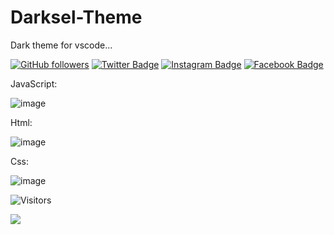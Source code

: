 # Darksel-Theme
Dark theme for vscode... 

[![GitHub followers](https://img.shields.io/github/followers/rxtsel?style=social&label=rxtsel)](https://www.github.com/rxtsel)
[![Twitter Badge](https://img.shields.io/badge/-cristhixnn-black?style=flat-square&logo=Twitter&logoColor=white&link=https://www.twitter.com/cristhixnn/)](https://www.twitter.com/cristhixnn/)
[![Instagram Badge](https://img.shields.io/badge/-cristhixnn-black?style=flat-square&logo=Instagram&logoColor=white&link=https://www.instagram.com/cristhixnn/)](https://www.instagram.com/cristhixnn/)
[![Facebook Badge](https://img.shields.io/badge/-cristhixnn-black?style=flat-square&logo=Facebook&logoColor=white&link=https://www.facebook.com/cristhixnn)](https://www.facebook.com/cristhixnn)

JavaScript:

![image](https://user-images.githubusercontent.com/85462420/163229018-abf91d2f-d402-4d86-9314-b3c15da8117c.png)


Html:

![image](https://user-images.githubusercontent.com/85462420/163229308-c8b8fee6-181d-447d-8549-50ada9b9fc03.png)


Css:

![image](https://user-images.githubusercontent.com/85462420/163229692-faa051ef-1102-4488-a939-5180663fb8bf.png)



![Visitors](https://api.visitorbadge.io/api/visitors?path=https%3A%2F%2Fgithub.com%2Frxtsel%2FDarksel-Theme&labelColor=%23000000&countColor=%23000000&style=flat)

<a href="https://www.buymeacoffee.com/rxtsel" target="_blank"><img src="https://user-images.githubusercontent.com/85462420/166721999-8295738e-e703-41a8-aa85-18bbd2e5820c.svg" /></a>
